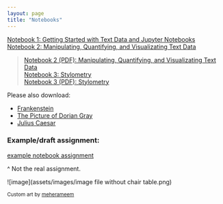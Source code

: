 ```yaml
---
layout: page
title: "Notebooks"
---
```


[Notebook 1: Getting Started with Text Data and Jupyter Notebooks](notebooks/notebook1_getting_started_with_text_data_and_jupyter_notebooks.ipynb) <br>
[Notebook 2: Manipulating, Quantifying, and Visualizating Text Data](notebooks/soc128d_notebook_2_manipulating_quantifying_visualizing_text_data.ipynb) <br>
> [Notebook 2 (PDF): Manipulating, Quantifying, and Visualizating Text Data](soc128d_notebook_2_manipulating_quantifying_visualizing_text_data.pdf) <br>
[Notebook 3: Stylometry](notebooks/soc128d_notebook_3_stylometry.ipynb) <br>
> [Notebook 3 (PDF): Stylometry](notebooks/soc128d_notebook_3_stylometry.pdf) <br>

Please also download:
- [Frankenstein](notebooks/frankenstein.txt)
- [The Picture of Dorian Gray](notebooks/picture_of_dorian_gray.txt)
- [Julius Caesar](notebooks/julius_caesar.txt)

### Example/draft assignment:
[example notebook assignment](notebooks/soc128d_example_notebook_6_21.pdf)

^ Not the real assignment.

![image](assets/images/image file without chair table.png)

<sub>Custom art by [meherameem](https://www.fiverr.com/meherameem)</sub>
